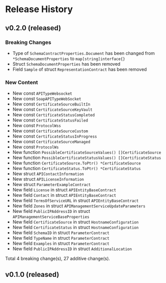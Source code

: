 # Release History

## v0.2.0 (released)
### Breaking Changes

- Type of `SchemaContractProperties.Document` has been changed from `*SchemaDocumentProperties` to `map[string]interface{}`
- Struct `SchemaDocumentProperties` has been removed
- Field `Sample` of struct `RepresentationContract` has been removed

### New Content

- New const `APITypeWebsocket`
- New const `SoapAPITypeWebSocket`
- New const `CertificateSourceBuiltIn`
- New const `CertificateSourceKeyVault`
- New const `CertificateStatusCompleted`
- New const `CertificateStatusFailed`
- New const `ProtocolWss`
- New const `CertificateSourceCustom`
- New const `CertificateStatusInProgress`
- New const `CertificateSourceManaged`
- New const `ProtocolWs`
- New function `PossibleCertificateSourceValues() []CertificateSource`
- New function `PossibleCertificateStatusValues() []CertificateStatus`
- New function `CertificateSource.ToPtr() *CertificateSource`
- New function `CertificateStatus.ToPtr() *CertificateStatus`
- New struct `APIContactInformation`
- New struct `APILicenseInformation`
- New struct `ParameterExampleContract`
- New field `License` in struct `APIEntityBaseContract`
- New field `Contact` in struct `APIEntityBaseContract`
- New field `TermsOfServiceURL` in struct `APIEntityBaseContract`
- New field `Zones` in struct `APIManagementServiceUpdateParameters`
- New field `PublicIPAddressID` in struct `APIManagementServiceBaseProperties`
- New field `CertificateSource` in struct `HostnameConfiguration`
- New field `CertificateStatus` in struct `HostnameConfiguration`
- New field `SchemaID` in struct `ParameterContract`
- New field `TypeName` in struct `ParameterContract`
- New field `Examples` in struct `ParameterContract`
- New field `PublicIPAddressID` in struct `AdditionalLocation`

Total 4 breaking change(s), 27 additive change(s).


## v0.1.0 (released)
